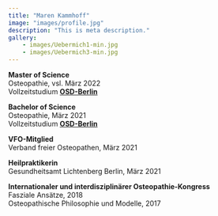```yaml
---
title: "Maren Kammhoff"
image: "images/profile.jpg"
description: "This is meta description."
gallery: 
    - images/Uebermich1-min.jpg
    - images/Uebermich3-min.jpg
---
```

  
   
**Master of Science**   
Osteopathie, vsl. März 2022   
Vollzeitstudium **[OSD-Berlin](https://www.osteopathie-schule.de/ "Studium an der OSD")**  
  
**Bachelor of Science**  
Osteopathie, März 2021  
Vollzeitstudium **[OSD-Berlin](https://www.osteopathie-schule.de/ "Studium an der OSD")**  
  
**VFO-Mitglied**  
Verband freier Osteopathen, März 2021  
  
**Heilpraktikerin**  
Gesundheitsamt Lichtenberg Berlin, März 2021  
  
**Internationaler und interdisziplinärer Osteopathie-Kongress**  
Fasziale Ansätze, 2018  
Osteopathische Philosophie und Modelle, 2017  